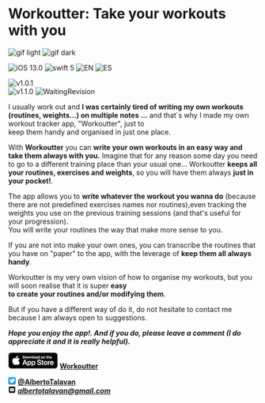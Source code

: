 # Workoutter: Take your workouts with you


![gif light](/Assets/Gif/iPhoneXR-light.gif)
![gif dark](/Assets/Gif/iPhoneXR-dark.gif)

![iOS 13.0](https://img.shields.io/badge/iOS-13.0-orange)
![swift 5](https://img.shields.io/badge/Swift-5-red)
![EN](https://img.shields.io/badge/Localizable-es-blue)
![ES](https://img.shields.io/badge/Localizable-en-blue)  

![v1.0.1](https://img.shields.io/badge/AppleStore-v1.0.1-brightgreen)  
![v1.1.0](https://img.shields.io/badge/AppleStore-v1.1.0-yellow) ![WaitingRevision](https://img.shields.io/badge/-Waiting4revision-yellow)


I usually work out and **I was certainly  tired of writing my own workouts (routines, weights...)
on multiple notes ...** and that´s why I made my own workout tracker app, "Workoutter", just to  
keep them handy and organised in just one place.

With **Workoutter** you can **write your own workouts in an easy way and take them always with you.** 
Imagine that for any reason some day you need to go to a different training place than your usual one...  Workoutter **keeps all your routines, exercises and weights**, so you will have them always **just in your pocket!**.

The app allows you to **write whatever the workout you wanna do** (because there are not predefined exercises names 
nor routines),even tracking  the weights you use on the previous training sessions (and that's useful for your progression).  
You will write your routines the way that make more sense to you.

If you are not into make your own ones, you can transcribe the routines that you have on "paper" to the app, with the leverage of **keep them all always handy**.

Workoutter is my very own vision of how to organise my workouts, but you will soon realise that it is super **easy  
to create your routines  and/or modifying them**.

But if you have a different way of do it, do not hesitate to contact me because I am always open to suggestions.

***Hope you enjoy the app!. And if you do, please leave a comment (I do appreciate it and it is really helpful).***

![AppleBadgeBlackEN](/Assets/AppleStoreBlackEN.png) [**Workoutter**](https://apps.apple.com/us/app/workoutter/id1495092491) 

![twitter logo](/Assets/twitter_ios_logo.png)  [**@AlbertoTalavan**](https://twitter.com/albertotalavan)  
![mail logo](/Assets/mail_squared_logo.png)  ***albertotalavan@gmail.com***  


